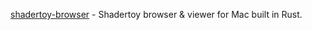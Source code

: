 

[shadertoy-browser](https://github.com/repi/shadertoy-browser) - Shadertoy browser & viewer for Mac built in Rust.

